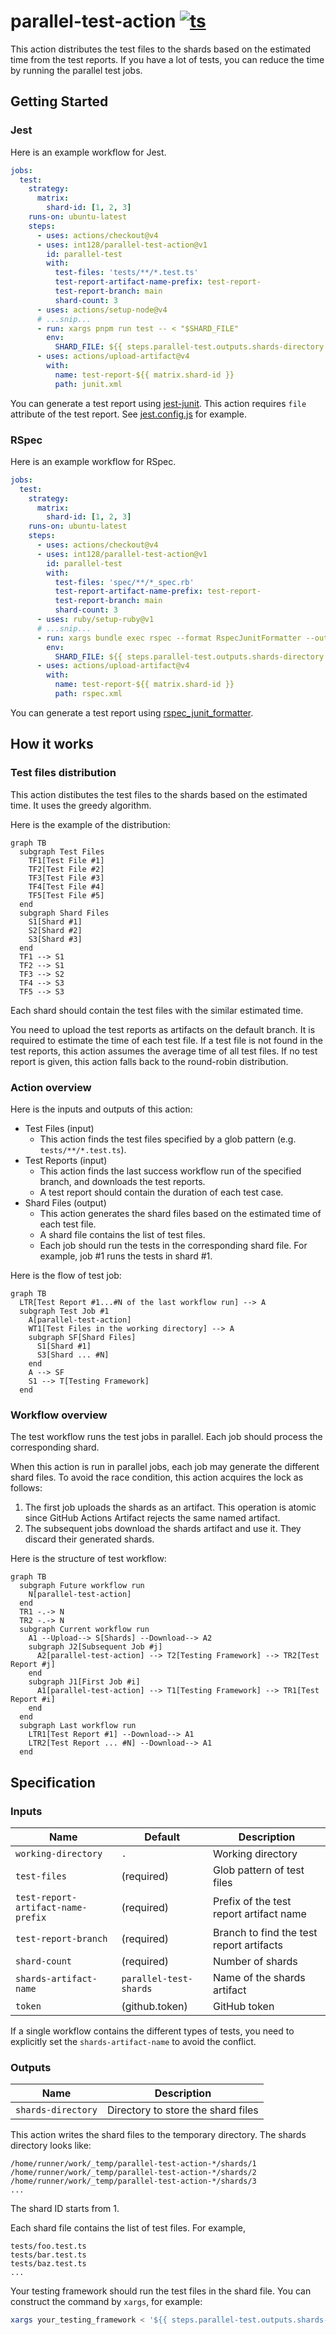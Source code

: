 # parallel-test-action [![ts](https://github.com/int128/parallel-test-action/actions/workflows/ts.yaml/badge.svg)](https://github.com/int128/parallel-test-action/actions/workflows/ts.yaml)

This action distributes the test files to the shards based on the estimated time from the test reports.
If you have a lot of tests, you can reduce the time by running the parallel test jobs.

## Getting Started

### Jest

Here is an example workflow for Jest.

```yaml
jobs:
  test:
    strategy:
      matrix:
        shard-id: [1, 2, 3]
    runs-on: ubuntu-latest
    steps:
      - uses: actions/checkout@v4
      - uses: int128/parallel-test-action@v1
        id: parallel-test
        with:
          test-files: 'tests/**/*.test.ts'
          test-report-artifact-name-prefix: test-report-
          test-report-branch: main
          shard-count: 3
      - uses: actions/setup-node@v4
      # ...snip...
      - run: xargs pnpm run test -- < "$SHARD_FILE"
        env:
          SHARD_FILE: ${{ steps.parallel-test.outputs.shards-directory }}/${{ matrix.shard-id }}
      - uses: actions/upload-artifact@v4
        with:
          name: test-report-${{ matrix.shard-id }}
          path: junit.xml
```

You can generate a test report using [jest-junit](https://github.com/jest-community/jest-junit).
This action requires `file` attribute of the test report.
See [jest.config.js](jest.config.js) for example.

### RSpec

Here is an example workflow for RSpec.

```yaml
jobs:
  test:
    strategy:
      matrix:
        shard-id: [1, 2, 3]
    runs-on: ubuntu-latest
    steps:
      - uses: actions/checkout@v4
      - uses: int128/parallel-test-action@v1
        id: parallel-test
        with:
          test-files: 'spec/**/*_spec.rb'
          test-report-artifact-name-prefix: test-report-
          test-report-branch: main
          shard-count: 3
      - uses: ruby/setup-ruby@v1
      # ...snip...
      - run: xargs bundle exec rspec --format RspecJunitFormatter --out rspec.xml < "$SHARD_FILE"
        env:
          SHARD_FILE: ${{ steps.parallel-test.outputs.shards-directory }}/${{ matrix.shard-id }}
      - uses: actions/upload-artifact@v4
        with:
          name: test-report-${{ matrix.shard-id }}
          path: rspec.xml
```

You can generate a test report using [rspec_junit_formatter](https://github.com/sj26/rspec_junit_formatter).

## How it works

### Test files distribution

This action distibutes the test files to the shards based on the estimated time.
It uses the greedy algorithm.

Here is the example of the distribution:

```mermaid
graph TB
  subgraph Test Files
    TF1[Test File #1]
    TF2[Test File #2]
    TF3[Test File #3]
    TF4[Test File #4]
    TF5[Test File #5]
  end
  subgraph Shard Files
    S1[Shard #1]
    S2[Shard #2]
    S3[Shard #3]
  end
  TF1 --> S1
  TF2 --> S1
  TF3 --> S2
  TF4 --> S3
  TF5 --> S3
```

Each shard should contain the test files with the similar estimated time.

You need to upload the test reports as artifacts on the default branch.
It is required to estimate the time of each test file.
If a test file is not found in the test reports, this action assumes the average time of all test files.
If no test report is given, this action falls back to the round-robin distribution.

### Action overview

Here is the inputs and outputs of this action:

- Test Files (input)
  - This action finds the test files specified by a glob pattern (e.g. `tests/**/*.test.ts`).
- Test Reports (input)
  - This action finds the last success workflow run of the specified branch, and downloads the test reports.
  - A test report should contain the duration of each test case.
- Shard Files (output)
  - This action generates the shard files based on the estimated time of each test file.
  - A shard file contains the list of test files.
  - Each job should run the tests in the corresponding shard file. For example, job #1 runs the tests in shard #1.

Here is the flow of test job:

```mermaid
graph TB
  LTR[Test Report #1...#N of the last workflow run] --> A
  subgraph Test Job #1
    A[parallel-test-action]
    WT1[Test Files in the working directory] --> A
    subgraph SF[Shard Files]
      S1[Shard #1]
      S3[Shard ... #N]
    end
    A --> SF
    S1 --> T[Testing Framework]
  end
```

### Workflow overview

The test workflow runs the test jobs in parallel.
Each job should process the corresponding shard.

When this action is run in parallel jobs, each job may generate the different shard files.
To avoid the race condition, this action acquires the lock as follows:

1. The first job uploads the shards as an artifact.
   This operation is atomic since GitHub Actions Artifact rejects the same named artifact.
2. The subsequent jobs download the shards artifact and use it.
   They discard their generated shards.

Here is the structure of test workflow:

```mermaid
graph TB
  subgraph Future workflow run
    N[parallel-test-action]
  end
  TR1 -.-> N
  TR2 -.-> N
  subgraph Current workflow run
    A1 --Upload--> S[Shards] --Download--> A2
    subgraph J2[Subsequent Job #j]
      A2[parallel-test-action] --> T2[Testing Framework] --> TR2[Test Report #j]
    end
    subgraph J1[First Job #i]
      A1[parallel-test-action] --> T1[Testing Framework] --> TR1[Test Report #i]
    end
  end
  subgraph Last workflow run
    LTR1[Test Report #1] --Download--> A1
    LTR2[Test Report ... #N] --Download--> A1
  end
```

## Specification

### Inputs

| Name                               | Default                | Description                              |
| ---------------------------------- | ---------------------- | ---------------------------------------- |
| `working-directory`                | `.`                    | Working directory                        |
| `test-files`                       | (required)             | Glob pattern of test files               |
| `test-report-artifact-name-prefix` | (required)             | Prefix of the test report artifact name  |
| `test-report-branch`               | (required)             | Branch to find the test report artifacts |
| `shard-count`                      | (required)             | Number of shards                         |
| `shards-artifact-name`             | `parallel-test-shards` | Name of the shards artifact              |
| `token`                            | (github.token)         | GitHub token                             |

If a single workflow contains the different types of tests,
you need to explicitly set the `shards-artifact-name` to avoid the conflict.

### Outputs

| Name               | Description                        |
| ------------------ | ---------------------------------- |
| `shards-directory` | Directory to store the shard files |

This action writes the shard files to the temporary directory.
The shards directory looks like:

```
/home/runner/work/_temp/parallel-test-action-*/shards/1
/home/runner/work/_temp/parallel-test-action-*/shards/2
/home/runner/work/_temp/parallel-test-action-*/shards/3
...
```

The shard ID starts from 1.

Each shard file contains the list of test files.
For example,

```
tests/foo.test.ts
tests/bar.test.ts
tests/baz.test.ts
...
```

Your testing framework should run the test files in the shard file.
You can construct the command by `xargs`, for example:

```sh
xargs your_testing_framework < '${{ steps.parallel-test.outputs.shards-directory }}/${{ matrix.shard-id }}'
```
